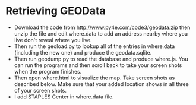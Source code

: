 # Retrieving GEOData

- Download the code from http://www.py4e.com/code3/geodata.zip then unzip the file and edit where.data to add an address nearby where you live don't reveal where you live. 
- Then run the geoload.py to lookup all of the entries in where.data (including the new one) and produce the geodata.sqlite. 
- Then run geodump.py to read the database and produce where.js. You can run the programs and then scroll back to take your screen shots when the program finishes. 
- Then open where.html to visualize the map. Take screen shots as described below. Make sure that your added location shows in all three of your screen shots.
- I add STAPLES Center in where.data file.
